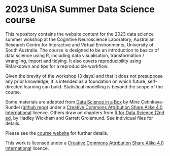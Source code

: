# 2023 UniSA Summer Data Science course

This repository contains the website content for the 2023 data science summer wokshop at the Cognitive Neuroscience Laboratory, Australian Research Centre for Interactive and Virtual Environments, University of South Australia. The course is designed to be an introduction to basics of data science using R, including data visualisation, transformation / wrangling, import and tidying. It also covers reproducibility using RMarkdown and tips for a reproducible workflow.

Given the brevity of the workshop (3 days) and that it does not presuppose any prior knowledge, it is intended as a foundation on which future, self-directed learning can build. Statistical modelling is beyond the scope of the course.

Some materials are adapted from [Data Science in a Box](https://datasciencebox.org) by Mine Çetinkaya-Rundel ([github repo](https://github.com/rstudio-education/datascience-box)) under a [Creative Commons Attribution Share Alike 4.0 International](https://creativecommons.org/licenses/by-sa/4.0/) licence. Others draw on chapters from [R for Data Science (2nd ed.](https://r4ds.hadley.nz) by Hadley Wickham and Garrett Grolemund.
See individual files for details.

Please see the [course website](https://ibsneuro.github.io/2023_datasci_summer/) for further details.

This work is licensed under a [Creative Commons Attribution Share Alike 4.0 International](https://creativecommons.org/licenses/by-sa/4.0/) licence.

